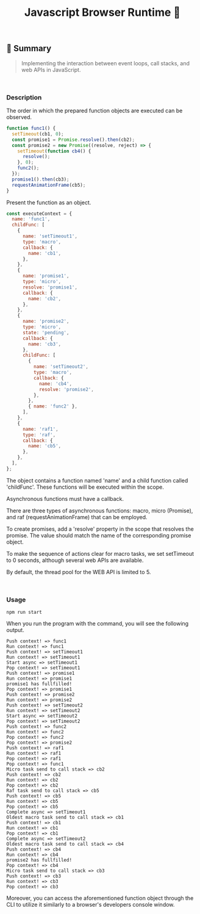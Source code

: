 <h1 align="center">Javascript Browser Runtime 👋</h1>

<br>


## :page_with_curl: ​Summary

> Implementing the interaction between event loops, call stacks, and web APIs in JavaScript.
<br>



### Description

The order in which the prepared function objects are executed can be observed.

```javascript
function func1() {
  setTimeout(cb1, 0);
  const promise1 = Promise.resolve().then(cb2);
  const promise2 = new Promise((resolve, reject) => {
    setTimeout(function cb4() {
      resolve();
    }, 0);
    func2();
  });
  promise1().then(cb3);
  requestAnimationFrame(cb5);
}
```

Present the function as an object.

```javascript
const executeContext = {
  name: 'func1',
  childFunc: [
    {
      name: 'setTimeout1',
      type: 'macro',
      callback: {
        name: 'cb1',
      },
    },
    {
      name: 'promise1',
      type: 'micro',
      resolve: 'promise1',
      callback: {
        name: 'cb2',
      },
    },
    {
      name: 'promise2',
      type: 'micro',
      state: 'pending',
      callback: {
        name: 'cb3',
      },
      childFunc: [
        {
          name: 'setTimeout2',
          type: 'macro',
          callback: {
            name: 'cb4',
            resolve: 'promise2',
          },
        },
        { name: 'func2' },
      ],
    },
    {
      name: 'raf1',
      type: 'raf',
      callback: {
        name: 'cb5',
      },
    },
  ],
};

```

The object contains a function named 'name' and a child function called 'childFunc'. These functions will be executed within the scope.

Asynchronous functions must have a callback.

There are three types of asynchronous functions: macro, micro (Promise), and raf (requestAnimationFrame) that can be employed.

To create promises, add a 'resolve' property in the scope that resolves the promise. The value should match the name of the corresponding promise object.

To make the sequence of actions clear for macro tasks, we set setTimeout to 0 seconds, although several web APIs are available.

By default, the thread pool for the WEB API is limited to 5.

<br/>

### Usage
```
npm run start
```
When you run the program with the command, you will see the following output.
```
Push context! => func1
Run context! => func1
Push context! => setTimeout1
Run context! => setTimeout1
Start async => setTimeout1
Pop context! => setTimeout1
Push context! => promise1
Run context! => promise1
promise1 has fullfilled!
Pop context! => promise1
Push context! => promise2
Run context! => promise2
Push context! => setTimeout2
Run context! => setTimeout2
Start async => setTimeout2
Pop context! => setTimeout2
Push context! => func2
Run context! => func2
Pop context! => func2
Pop context! => promise2
Push context! => raf1
Run context! => raf1
Pop context! => raf1
Pop context! => func1
Micro task send to call stack => cb2
Push context! => cb2
Run context! => cb2
Pop context! => cb2
Raf task send to call stack => cb5
Push context! => cb5
Run context! => cb5
Pop context! => cb5
Complete async => setTimeout1
Oldest macro task send to call stack => cb1
Push context! => cb1
Run context! => cb1
Pop context! => cb1
Complete async => setTimeout2
Oldest macro task send to call stack => cb4
Push context! => cb4
Run context! => cb4
promise2 has fullfilled!
Pop context! => cb4
Micro task send to call stack => cb3
Push context! => cb3
Run context! => cb3
Pop context! => cb3
```
Moreover, you can access the aforementioned function object through the CLI to utilize it similarly to a browser's developers console window.
<br>




